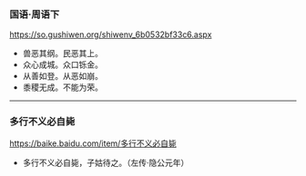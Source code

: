 ### 国语·周语下
https://so.gushiwen.org/shiwenv_6b0532bf33c6.aspx
- 兽恶其纲。民恶其上。
- 众心成城。众口铄金。
- 从善如登。从恶如崩。
- 黍稷无成。不能为荣。
---
### 多行不义必自毙
https://baike.baidu.com/item/多行不义必自毙
- 多行不义必自毙，子姑待之。（左传·隐公元年）